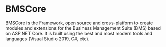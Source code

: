 # BMSCore
BMSCore is the Framework, open source and cross-platform to create modules and extensions for the Business Management Suite (BMS) based on ASP.NET Core. It is built using the best and most modern tools and languages (Visual Studio 2019, C#, etc).
